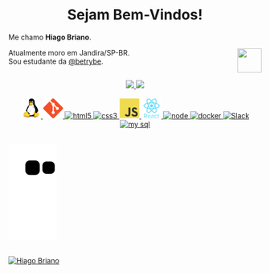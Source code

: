 <h1 align="center"> Sejam Bem-Vindos! </h1>

<p align="left" >
Me chamo <b> Hiago Briano</b>.
</p>
<a href="https://www.linkedin.com/in/hiago-briano/" target="_blank">
  <img align="right" src="https://i.ibb.co/Kx2GSrT/linkedin.png" width="48px" height="48px">
</a>
<p align="left" >
Atualmente moro em Jandira/SP-BR.<br />
Sou estudante da <a href="https://www.betrybe.com/">@betrybe</a></b>.
</p>
 
 ## 
 
 
  
  <div align="center">
  <a href="https://github.com/HiagoBriano">

  <img height="155em" src="https://github-readme-stats.vercel.app/api?username=hiagobriano&show_icons=true&&theme=graywhite&title_color=0000FF&include_all_commits=true&count_private=true&bg_color=C0C0C0&border_color=0000FF"/>

  <img height="155em" src="https://github-readme-stats.vercel.app/api/top-langs/?username=hiagobriano&layout=compact&langs_count=7&&theme=graywhite&title_color=0000FF&bg_color=C0C0C0&border_color=0000FF"/>

   
</div>
    <div align="center"><br>
    <img src="https://raw.githubusercontent.com/devicons/devicon/master/icons/linux/linux-original.svg" alt="linux" width="40" height="40" />
    <img src="https://raw.githubusercontent.com/devicons/devicon/master/icons/git/git-original.svg" alt="git" width="40" height="40"/> 
    <img src="https://cdn.jsdelivr.net/gh/devicons/devicon/icons/html5/html5-plain-wordmark.svg" alt="html5" width="40" height="40"/> 
    <img src="https://cdn.jsdelivr.net/gh/devicons/devicon/icons/css3/css3-plain-wordmark.svg" alt="css3" width="40" height="40"/> 
    <img src="https://raw.githubusercontent.com/devicons/devicon/master/icons/javascript/javascript-original.svg" alt="js" width="40" height="40"/>
    <img src="https://raw.githubusercontent.com/devicons/devicon/master/icons/react/react-original-wordmark.svg" alt="react" width="40" height="40"/>
    <img src="https://cdn.jsdelivr.net/gh/devicons/devicon/icons/nodejs/nodejs-original.svg" alt="node" width="40" height="40"/>
    <img src="https://cdn.jsdelivr.net/gh/devicons/devicon/icons/docker/docker-plain-wordmark.svg" alt="docker" width="40" height="40"/>
    <img src="https://cdn.jsdelivr.net/gh/devicons/devicon/icons/slack/slack-original.svg" alt="Slack" width="40" height="40"/>
    <img src="https://cdn.jsdelivr.net/gh/devicons/devicon/icons/mysql/mysql-original-wordmark.svg" alt="my sql" width="40" height="40"/>
</div>

## 

  ![Snake animation](https://github.com/HiagoBriano/HiagoBriano/blob/output/github-contribution-grid-snake.svg)
  
## 
  
<p align="left"> <img src="https://komarev.com/ghpvc/?username=HiagoBriano" alt="Hiago Briano" /> </p>


